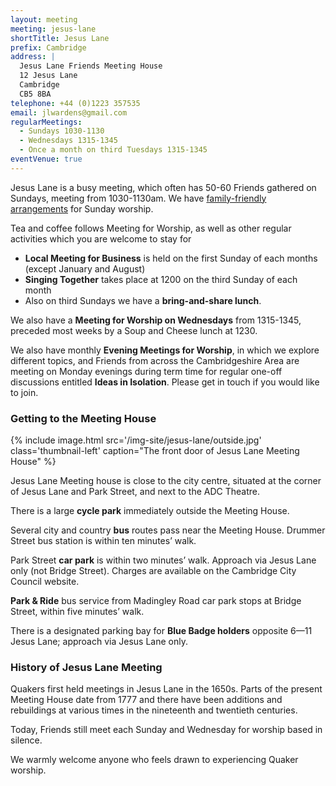 ```yaml
---
layout: meeting
meeting: jesus-lane
shortTitle: Jesus Lane
prefix: Cambridge
address: |
  Jesus Lane Friends Meeting House
  12 Jesus Lane
  Cambridge
  CB5 8BA
telephone: +44 (0)1223 357535
email: jlwardens@gmail.com
regularMeetings:
  - Sundays 1030-1130
  - Wednesdays 1315-1345
  - Once a month on third Tuesdays 1315-1345
eventVenue: true
---
```


Jesus Lane is a busy meeting, which often has 50-60 Friends gathered on Sundays,
meeting from 1030-1130am. We have [family-friendly arrangements](/meetings/jesus-lane/childrens-meeting.html) for Sunday worship.

Tea and coffee follows Meeting for Worship, as well as other regular activities which you are welcome to stay for

- **Local Meeting for Business** is held on the first Sunday of each months (except January and August)
- **Singing Together** takes place at 1200 on the third Sunday of each month
- Also on third Sundays we have a **bring-and-share lunch**.

We also have a **Meeting for Worship on Wednesdays** from 1315-1345, preceded most weeks by a Soup and Cheese lunch at 1230.

We also have monthly **Evening Meetings for Worship**, in which we explore different topics, and Friends
from across the Cambridgeshire Area are meeting on Monday evenings during term time for regular one-off discussions entitled
**Ideas in Isolation**. Please get in touch if you would like to join.

### Getting to the Meeting House

{% include image.html src='/img-site/jesus-lane/outside.jpg' class='thumbnail-left' caption="The front door of Jesus Lane Meeting House" %}

Jesus Lane Meeting house is close to the city centre, situated at the corner of Jesus Lane and Park Street, and next to the ADC Theatre.

There is a large **cycle park** immediately outside the Meeting House.

Several city and country **bus** routes pass near the Meeting House. Drummer Street bus station is within ten minutes’ walk.

Park Street **car park** is within two minutes’ walk. Approach via Jesus Lane only (not Bridge Street).
Charges are available on the Cambridge City Council website.

**Park & Ride** bus service from Madingley Road car park stops at Bridge Street, within five minutes’ walk.

There is a designated parking bay for **Blue Badge holders** opposite 6—11 Jesus Lane; approach via Jesus Lane only.

### History of Jesus Lane Meeting

Quakers first held meetings
in Jesus Lane in the 1650s. Parts of the
present Meeting House date from 1777 and
there have been additions and rebuildings
at various times in the nineteenth and
twentieth centuries.

Today, Friends still meet each Sunday and
Wednesday for worship based in silence.

We warmly welcome anyone who feels
drawn to experiencing Quaker worship.
